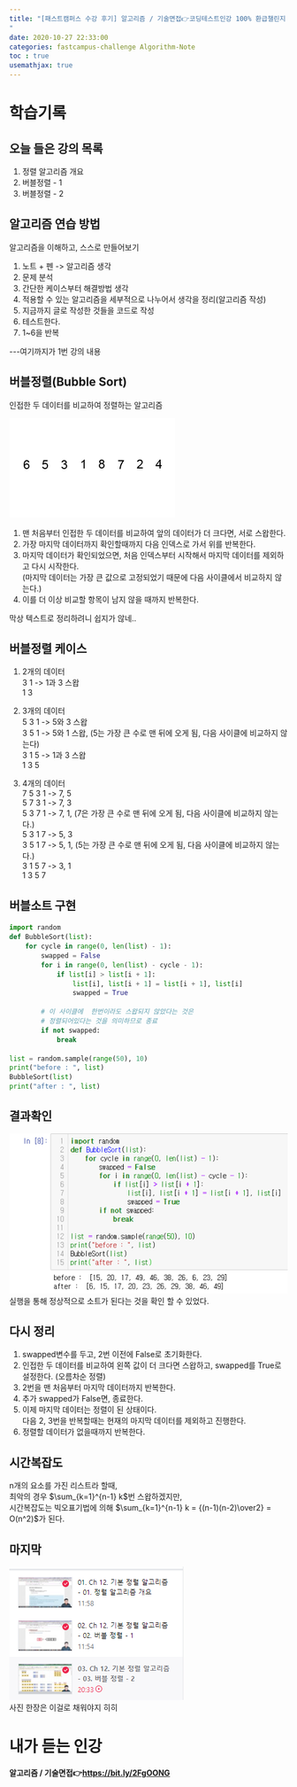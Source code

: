 ```yaml
---
title: "[패스트캠퍼스 수강 후기] 알고리즘 / 기술면접👉코딩테스트인강 100% 환급챌린지 9회차 미션
"
date: 2020-10-27 22:33:00
categories: fastcampus-challenge Algorithm-Note
toc : true
usemathjax: true
---
```

# 학습기록
## 오늘 들은 강의 목록
1. 정렬 알고리즘 개요
2. 버블정렬 - 1
3. 버블정렬 - 2

## 알고리즘 연습 방법

알고리즘을 이해하고, 스스로 만들어보기

1. 노트 + 펜 -> 알고리즘 생각
2. 문제 분석
3. 간단한 케이스부터 해결방법 생각
4. 적용할 수 있는 알고리즘을 세부적으로 나누어서 생각을 정리(알고리즘 작성)
5. 지금까지 글로 작성한 것들을 코드로 작성
6. 테스트한다.
7. 1~6을 반복

---여기까지가 1번 강의 내용

## 버블정렬(Bubble Sort)

인접한 두 데이터를 비교하여 정렬하는 알고리즘  

![버블](/assets/images/fastchallenge/day9/Bubble-sort.gif)  

1. 맨 처음부터 인접한 두 데이터를 비교하여 앞의 데이터가 더 크다면, 서로 스왑한다.  
2. 가장 마지막 데이터까지 확인할때까지 다음 인덱스로 가서 위를 반복한다.  
3. 마지막 데이터가 확인되었으면, 처음 인덱스부터 시작해서 마지막 데이터를 제외하고 다시 시작한다.  
(마지막 데이터는 가장 큰 값으로 고정되었기 때문에 다음 사이클에서 비교하지 않는다.)  
4. 이를 더 이상 비교할 항목이 남지 않을 때까지 반복한다.  

막상 텍스트로 정리하려니 쉽지가 않네..

## 버블정렬 케이스

1. 2개의 데이터  
3 1 -> 1과 3 스왑  
1 3  

2. 3개의 데이터  
5 3 1 -> 5와 3 스왑  
3 5 1 -> 5와 1 스왑, (5는 가장 큰 수로 맨 뒤에 오게 됨, 다음 사이클에 비교하지 않는다)  
3 1 5 -> 1과 3 스왑  
1 3 5  

3. 4개의 데이터  
7 5 3 1 -> 7, 5  
5 7 3 1 -> 7, 3  
5 3 7 1 -> 7, 1, (7은 가장 큰 수로 맨 뒤에 오게 됨, 다음 사이클에 비교하지 않는다.)  
5 3 1 7 -> 5, 3  
3 5 1 7 -> 5, 1, (5는 가장 큰 수로 맨 뒤에 오게 됨, 다음 사이클에 비교하지 않는다.)  
3 1 5 7 -> 3, 1  
1 3 5 7  

## 버블소트 구현
```py
import random
def BubbleSort(list):
    for cycle in range(0, len(list) - 1):
        swapped = False
        for i in range(0, len(list) - cycle - 1):
            if list[i] > list[i + 1]:
                list[i], list[i + 1] = list[i + 1], list[i]
                swapped = True

        # 이 사이클에  한번이라도 스왑되지 않았다는 것은
        # 정렬되어있다는 것을 의미하므로 종료
        if not swapped:
            break

list = random.sample(range(50), 10)
print("before : ", list)
BubbleSort(list)
print("after : ", list)
```

## 결과확인
![결과](/assets/images/fastchallenge/day9/BubbleSortTest.PNG)  
실행을 통해 정상적으로 소트가 된다는 것을 확인 할 수 있었다.

## 다시 정리

1. swapped변수를 두고, 2번 이전에 False로 초기화한다.
2. 인접한 두 데이터를 비교하여 왼쪽 값이 더 크다면 스왑하고, swapped를 True로 설정한다. (오름차순 정렬)  
3. 2번을 맨 처음부터 마지막 데이터까지 반복한다.  
4. 추가 swapped가 False면, 종료한다.
5. 이제 마지막 데이터는 정렬이 된 상태이다.  
다음 2, 3번을 반복할때는 현재의 마지막 데이터를 제외하고 진행한다.
6. 정렬할 데이터가 없을때까지 반복한다.

## 시간복잡도

n개의 요소를 가진 리스트라 할때,  
최악의 경우 $\sum_{k=1}^{n-1} k$번 스왑하겠지만,  
시간복잡도는 빅오표기법에 의해 $\sum_{k=1}^{n-1} k = {(n-1)(n-2)\over2} = O(n^2)$가 된다.

## 마지막
![수강짤](/assets/images/fastchallenge/day9/수강인증.PNG)  
사진 한장은 이걸로 채워야지 히히

# 내가 듣는 인강
**알고리즘 / 기술면접👉https://bit.ly/2FgOONG**